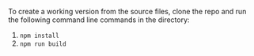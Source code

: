 To create a working version from the source files, clone the repo and run the following command line commands in the directory:

1. `npm install`
2. `npm run build`
